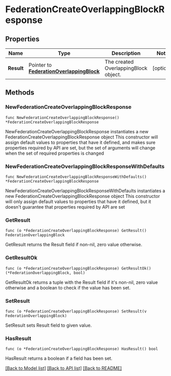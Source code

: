 # FederationCreateOverlappingBlockResponse

## Properties

Name | Type | Description | Notes
------------ | ------------- | ------------- | -------------
**Result** | Pointer to [**FederationOverlappingBlock**](FederationOverlappingBlock.md) | The created OverlappingBlock object. | [optional] 

## Methods

### NewFederationCreateOverlappingBlockResponse

`func NewFederationCreateOverlappingBlockResponse() *FederationCreateOverlappingBlockResponse`

NewFederationCreateOverlappingBlockResponse instantiates a new FederationCreateOverlappingBlockResponse object
This constructor will assign default values to properties that have it defined,
and makes sure properties required by API are set, but the set of arguments
will change when the set of required properties is changed

### NewFederationCreateOverlappingBlockResponseWithDefaults

`func NewFederationCreateOverlappingBlockResponseWithDefaults() *FederationCreateOverlappingBlockResponse`

NewFederationCreateOverlappingBlockResponseWithDefaults instantiates a new FederationCreateOverlappingBlockResponse object
This constructor will only assign default values to properties that have it defined,
but it doesn't guarantee that properties required by API are set

### GetResult

`func (o *FederationCreateOverlappingBlockResponse) GetResult() FederationOverlappingBlock`

GetResult returns the Result field if non-nil, zero value otherwise.

### GetResultOk

`func (o *FederationCreateOverlappingBlockResponse) GetResultOk() (*FederationOverlappingBlock, bool)`

GetResultOk returns a tuple with the Result field if it's non-nil, zero value otherwise
and a boolean to check if the value has been set.

### SetResult

`func (o *FederationCreateOverlappingBlockResponse) SetResult(v FederationOverlappingBlock)`

SetResult sets Result field to given value.

### HasResult

`func (o *FederationCreateOverlappingBlockResponse) HasResult() bool`

HasResult returns a boolean if a field has been set.


[[Back to Model list]](../README.md#documentation-for-models) [[Back to API list]](../README.md#documentation-for-api-endpoints) [[Back to README]](../README.md)


